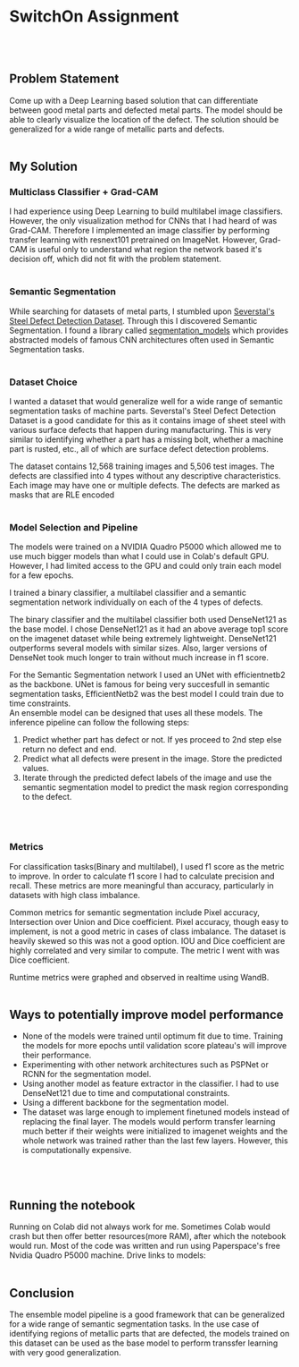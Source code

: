 # SwitchOn Assignment 
<br>
<br>

## Problem Statement
Come up with a Deep Learning based solution that can differentiate between good metal parts and defected metal parts. The model should be able to clearly visualize the location of the defect. The solution should be generalized for a wide range of metallic parts and defects.
<br>
<br>

## My Solution
### Multiclass Classifier + Grad-CAM
I had experience using Deep Learning to build multilabel image classifiers. However, the only visualization method for CNNs that I had heard of was Grad-CAM. Therefore I implemented an image classifier by performing transfer learning with resnext101 pretrained on ImageNet. However, Grad-CAM is useful only to understand what region the network based it's decision off, which did not fit with the problem statement.
<br>
<br>

### Semantic Segmentation
While searching for datasets of metal parts, I stumbled upon [Severstal's Steel Defect Detection Dataset](https://www.kaggle.com/c/severstal-steel-defect-detection). Through this I discovered Semantic Segmentation. I found a library called [segmentation_models](https://github.com/qubvel/segmentation_models) which provides abstracted models of famous CNN architectures often used in Semantic Segmentation tasks. 
<br>
<br>

### Dataset Choice
I wanted a dataset that would generalize well for a wide range of semantic segmentation tasks of machine parts. Severstal's Steel Defect Detection Dataset is a good candidate for this as it contains image of sheet steel with various surface defects that happen during manufacturing.  This is very similar to identifying whether a part has a missing bolt, whether a machine part is rusted, etc., all of which are surface defect detection problems. 
<br>

The dataset contains 12,568 training images and 5,506 test images. The defects are classified into 4 types without any descriptive characteristics. Each image may have one or multiple defects. The defects are marked as masks that are RLE encoded
<br>
<br>

### Model Selection and Pipeline
The models were trained on a NVIDIA Quadro P5000 which allowed me to use much bigger models than what I could use in Colab's default GPU. However, I had limited access to the GPU and could only train each model for a few epochs.
<br>

I trained a binary classifier, a multilabel classifier and a semantic segmentation network individually on each of the 4 types of defects. 
<br>

The binary classifier and the multilabel classifier both used DenseNet121 as the base model. I chose DenseNet121 as it had an above average top1 score on the imagenet dataset while being extremely lightweight. DenseNet121 outperforms several models with similar sizes. Also, larger versions of DenseNet took much longer to train without much increase in f1 score.
<br>

For the Semantic Segmentation network I used an UNet with efficientnetb2 as the backbone. UNet is famous for being very succesfull in semantic segmentation tasks, EfficientNetb2 was the best model I could train due to time constraints. 
<br>
An ensemble model can be designed that uses all these models.
The inference pipeline can follow the following steps:
1. Predict whether part has defect or not. If yes proceed to 2nd step else return no defect and end.
2. Predict what all defects were present in the image. Store the predicted values.
3. Iterate through the predicted defect labels of the image and use the semantic segmentation model to predict the mask region corresponding to the defect. 
<br>
<br>

### Metrics
For classification tasks(Binary and multilabel), I used f1 score as the metric to improve. In order to calculate f1 score I had to calculate precision and recall. These metrics are more meaningful than accuracy, particularly in datasets with high class imbalance.
<br>

Common metrics for semantic segmentation include Pixel accuracy, Intersection over Union and Dice coefficient. Pixel accuracy, though easy to implement, is not a good metric in cases of class imbalance. The dataset is heavily skewed so this was not a good option. IOU and Dice coefficient are highly correlated and very similar to compute. The metric I went with was Dice coefficient.
<br>

Runtime metrics were graphed and observed in realtime using WandB.
<br>
<br>

## Ways to potentially improve model performance
* None of the models were trained until optimum fit due to time. Training the models for more epochs until validation score plateau's will improve their performance.
* Experimenting with other network architectures such as PSPNet or RCNN for the segmentation model.
* Using another model as feature extractor in the classifier. I had to use DenseNet121 due to time and computational constraints.
* Using a different backbone for the segmentation model.
* The dataset was large enough to implement finetuned models instead of replacing the final layer. The models would perform transfer learning much better if their weights were initialized to imagenet weights and the whole network was trained rather than the last few layers. However, this is computationally expensive.
<br>
<br>

## Running the notebook
Running on Colab did not always work for me. Sometimes Colab would crash but then offer better resources(more RAM), after which the notebook would run. Most of the code was written and run using Paperspace's free Nvidia Quadro P5000 machine.
Drive links to models:
<br>
<br>

## Conclusion
The ensemble model pipeline is a good framework that can be generalized for a wide range of semantic segmentation tasks. In the use case of identifying regions of metallic parts that are defected, the models trained on this dataset can be used as the base model to perform transsfer learning with very good generalization.
